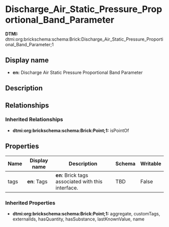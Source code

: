 # Discharge_Air_Static_Pressure_Proportional_Band_Parameter
**DTMI:** dtmi:org:brickschema:schema:Brick:Discharge_Air_Static_Pressure_Proportional_Band_Parameter;1
## Display name
- **en:** Discharge Air Static Pressure Proportional Band Parameter
## Description
## Relationships
### Inherited Relationships
* **dtmi:org:brickschema:schema:Brick:Point;1:** isPointOf
## Properties
|Name|Display name|Description|Schema|Writable|
|-|-|-|-|-|
|tags|**en**: Tags|**en**: Brick tags associated with this interface.|TBD|False|
### Inherited Properties
* **dtmi:org:brickschema:schema:Brick:Point;1:** aggregate, customTags, externalIds, hasQuantity, hasSubstance, lastKnownValue, name
